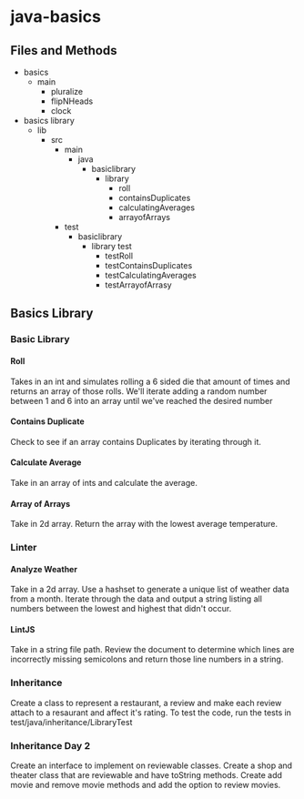# java-basics

## Files and Methods

- basics
  - main
    - pluralize
    - flipNHeads
    - clock
- basics library
  - lib
    - src
      - main
        - java
          - basiclibrary
            - library
              - roll
              - containsDuplicates
              - calculatingAverages
              - arrayofArrays
      - test
        - basiclibrary
          - library test
            - testRoll
            - testContainsDuplicates
            - testCalculatingAverages
            - testArrayofArrasy

## Basics Library

### Basic Library

#### Roll

Takes in an int and simulates rolling a 6 sided die that amount of times and returns an array of those rolls. We'll iterate adding  a random number between 1 and 6 into an array until we've reached the desired number

#### Contains Duplicate

Check to see if an array contains Duplicates by iterating through it.

#### Calculate Average

Take in an array of ints and calculate the average.

#### Array of Arrays

Take in 2d array. Return the array with the lowest average temperature.

### Linter

#### Analyze Weather

Take in a 2d array. Use a hashset to generate a unique list of weather data from a month. Iterate through the data and output a string listing all numbers between the lowest and highest that didn't occur.

#### LintJS

Take in a string file path. Review the document to determine which lines are incorrectly missing semicolons and return those line numbers in a string.

### Inheritance

Create a class to represent a restaurant, a review and make each review attach to a resaurant and affect it's rating. To test the code, run the tests in test/java/inheritance/LibraryTest

### Inheritance Day 2

Create an interface to implement on reviewable classes. Create a shop and theater class that are reviewable and have toString methods. Create add movie and remove movie methods and add the option to review movies.